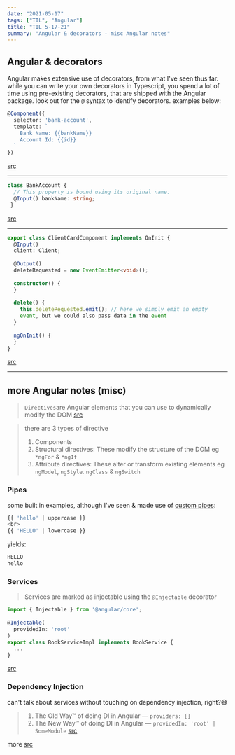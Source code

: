 ```yaml
---
date: "2021-05-17"
tags: ["TIL", "Angular"]
title: "TIL 5-17-21"
summary: "Angular & decorators - misc Angular notes"
---
```

## Angular & decorators
Angular makes extensive use of decorators, from what I've seen thus far. while you can write your own decorators in Typescript, you spend a lot of time using pre-existing decorators, that are shipped with the Angular package. look out for the `@` syntax to identify decorators. examples below: 
```ts
@Component({
  selector: 'bank-account',
  template: `
    Bank Name: {{bankName}}
    Account Id: {{id}}
  `
})
```
[src](https://angular.io/api/core/Input)

---


```ts
class BankAccount {
  // This property is bound using its original name.
  @Input() bankName: string;
 }
```
[src](https://angular.io/api/core/Input)

---

```ts
export class ClientCardComponent implements OnInit { 
  @Input() 
  client: Client; 
 
  @Output() 
  deleteRequested = new EventEmitter<void>(); 
 
  constructor() { 
  } 
 
  delete() { 
    this.deleteRequested.emit(); // here we simply emit an empty 
    event, but we could also pass data in the event 
  } 
 
  ngOnInit() { 
  } 
} 
```
[src](https://www.packtpub.com/product/learn-typescript-3-by-building-web-applications/9781789615869)

---

## more Angular notes (misc)
> `Directives`are Angular elements that you can use to dynamically modify the DOM
[src](https://www.packtpub.com/product/learn-typescript-3-by-building-web-applications/9781789615869)

> there are 3 types of directive
> 1. Components
> 2. Structural directives: These modify the structure of the DOM eg `*ngFor` & `*ngIf`
> 3. Attribute directives: These alter or transform existing elements eg `ngModel`, `ngStyle`. `ngClass` & `ngSwitch`

### Pipes
some built in examples, although I've seen & made use of [custom pipes](https://youtu.be/X5yO3FMKEQg):
```ts
{{ 'hello' | uppercase }} 
<br> 
{{ 'HELLO' | lowercase }} 
```
yields:
```bash
HELLO 
hello 
```

### Services
> Services are marked as injectable using the `@Injectable` decorator

```ts
import { Injectable } from '@angular/core'; 
 
@Injectable( 
  providedIn: 'root' 
) 
export class BookServiceImpl implements BookService { 
  ... 
} 
```
[src](https://www.packtpub.com/product/learn-typescript-3-by-building-web-applications/9781789615869)

### Dependency Injection
can't talk about services without touching on dependency injection, right?😅
> 1.  The Old Way™ of doing DI in Angular — `providers: []`
> 2. The New Way™ of doing DI in Angular — `providedIn: 'root' | SomeModule`
[src](https://medium.com/@tomastrajan/total-guide-to-angular-6-dependency-injection-providedin-vs-providers-85b7a347b59f)

more [src](https://youtu.be/Mz8lb81AAe4)
